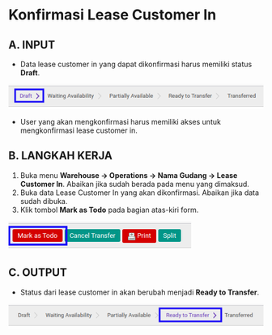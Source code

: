 # Konfirmasi Lease Customer In

## A. INPUT

* Data lease customer in yang dapat dikonfirmasi harus memiliki status **Draft**.

![](../../img/lease-customer-in/status-input-draft.png)

* User yang akan mengkonfirmasi harus memiliki akses untuk mengkonfirmasi lease customer in.

## B. LANGKAH KERJA

1. Buka menu **Warehouse -> Operations -> Nama Gudang -> Lease Customer In**. Abaikan jika sudah berada pada menu yang dimaksud.
2. Buka data Lease Customer In yang akan dikonfirmasi. Abaikan jika data sudah dibuka.
3. Klik tombol **Mark as Todo** pada bagian atas-kiri form.

![](../../img/lease-customer-in/tombol-mark-as-todo.png)

## C. OUTPUT

* Status dari lease customer in akan berubah menjadi **Ready to Transfer**.

![](../../img/lease-customer-in/status-ready-to-transfer.png)

